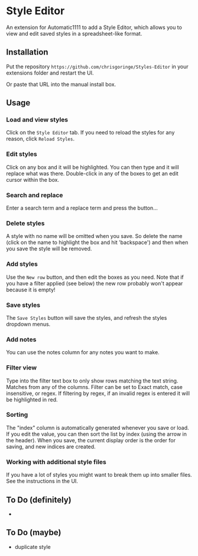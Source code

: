 # Style Editor

An extension for Automatic1111 to add a Style Editor, which allows you to view and edit saved styles in a spreadsheet-like format. 

## Installation

Put the repository `https://github.com/chrisgoringe/Styles-Editor` in your extensions folder and restart the UI.

Or paste that URL into the manual install box.

## Usage

### Load and view styles
Click on the `Style Editor` tab. If you need to reload the styles for any reason,  click `Reload Styles`.

### Edit styles
Click on any box and it will be highlighted. You can then type and it will replace what was there.
Double-click in any of the boxes to get an edit cursor within the box.

### Search and replace
Enter a search term and a replace term and press the button...

### Delete styles
A style with no name will be omitted when you save. So delete the name (click on the name to highlight the box and hit 'backspace') and then when you save the style will be removed.

### Add styles
Use the `New row` button, and then edit the boxes as you need. Note that if you have a filter applied (see below) the new row probably won't appear because it is empty!

### Save styles
The `Save Styles` button will save the styles, and refresh the styles dropdown menus.

### Add notes
You can use the notes column for any notes you want to make.

### Filter view
Type into the filter text box to only show rows matching the text string. Matches from any of the columns. Filter can be set to Exact match, case insensitive, or regex.
If filtering by regex, if an invalid regex is entered it will be highlighted in red.

### Sorting
The "index" column is automatically generated whenever you save or load. If you edit the value, you can then sort the list by index (using the arrow in the header). When you save, the current display order is the order for saving, and new indices are created.

### Working with additional style files
If you have a lot of styles you might want to break them up into smaller files. See the instructions in the UI.

## To Do (definitely)
- 

## To Do (maybe)
- duplicate style


